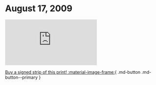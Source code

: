 # August 17, 2009

![](https://www.achewood.com/comic.php?date=08172009)

[Buy a signed strip of this print! :material-image-frame:](https://achewood-holiday-pop-up.myshopify.com/products/strip#08172009){ .md-button .md-button--primary }
